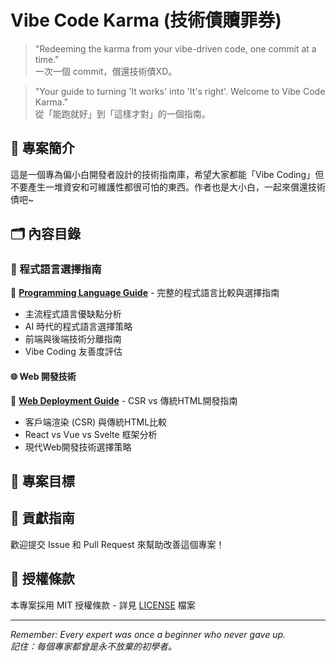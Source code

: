 # Vibe Code Karma (技術債贖罪券)

> "Redeeming the karma from your vibe-driven code, one commit at a time."  
> 一次一個 commit，償還技術債XD。

> "Your guide to turning 'It works' into 'It's right'. Welcome to Vibe Code Karma."  
> 從「能跑就好」到「這樣才對」的一個指南。

## 📖 專案簡介

這是一個專為偏小白開發者設計的技術指南庫，希望大家都能「Vibe Coding」但不要產生一堆資安和可維護性都很可怕的東西。作者也是大小白，一起來償還技術債吧~

## 🗂️ 內容目錄

### 🚀 程式語言選擇指南
📄 **[Programming Language Guide](./programming%20language.md)** - 完整的程式語言比較與選擇指南
- 主流程式語言優缺點分析
- AI 時代的程式語言選擇策略
- 前端與後端技術分離指南
- Vibe Coding 友善度評估

#### 🌐 Web 開發技術
📄 **[Web Deployment Guide](./web-deployment-guide.md)** - CSR vs 傳統HTML開發指南
- 客戶端渲染 (CSR) 與傳統HTML比較
- React vs Vue vs Svelte 框架分析
- 現代Web開發技術選擇策略

## 🎯 專案目標

## 🤝 貢獻指南

歡迎提交 Issue 和 Pull Request 來幫助改善這個專案！

## 📝 授權條款

本專案採用 MIT 授權條款 - 詳見 [LICENSE](LICENSE) 檔案

---

*Remember: Every expert was once a beginner who never gave up.*  
*記住：每個專家都曾是永不放棄的初學者。*